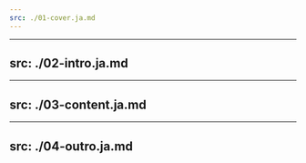 ```yaml
---
src: ./01-cover.ja.md
---
```


---
src: ./02-intro.ja.md
---

---
src: ./03-content.ja.md
---

---
src: ./04-outro.ja.md
---
